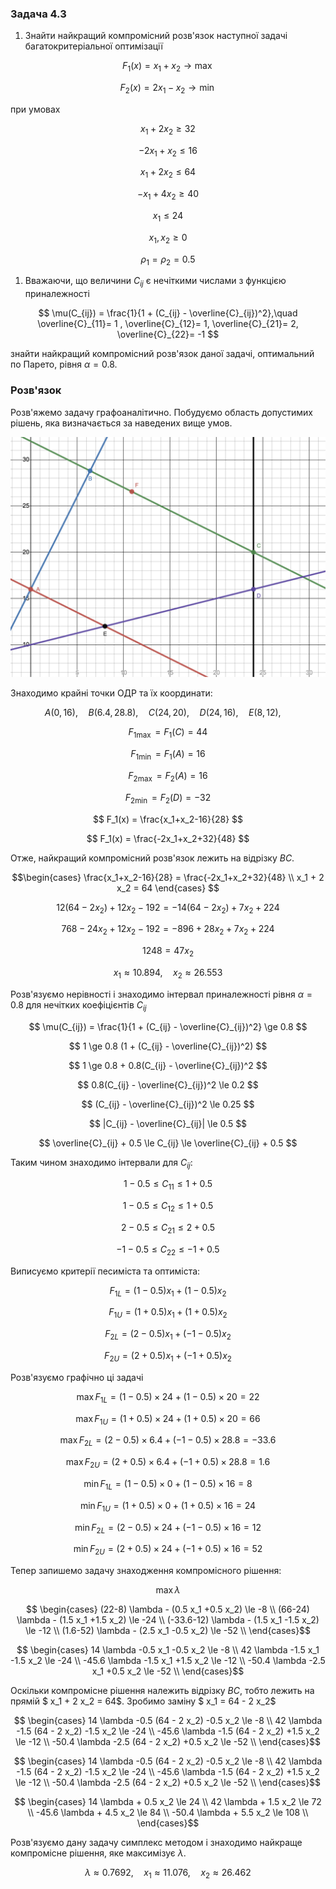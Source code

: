 ### Задача 4.3

1. Знайти найкращий компромісний розв'язок наступної задачі багатокритеріальної оптимізації 

$$ F_1(x) = x_1+x_2 \rightarrow \max$$

$$ F_2(x) = 2x_1-x_2 \rightarrow \min$$

при умовах 

$$ x_1 + 2 x_2 \ge 32 $$

$$ -2 x_1 + x_2 \le 16 $$

$$ x_1 + 2 x_2 \le 64 $$

$$ - x_1 + 4 x_2 \ge 40 $$

$$ x_1 \le 24 $$

$$ x_1, x_2 \ge 0 $$

$$ \rho_1 = \rho_2 = 0.5 $$

1. Вважаючи, що величини $C_{ij}$ є нечіткими числами з функцією приналежності
   
$$ \mu(C_{ij}) = \frac{1}{1 + (C_{ij} - \overline{C}_{ij})^2},\quad 
\overline{C}_{11}= 1 , 
\overline{C}_{12}= 1, 
\overline{C}_{21}= 2, 
\overline{C}_{22}= -1
$$

знайти найкращий компромісний розв'язок даної задачі, оптимальний по Парето, рівня $\alpha=0.8$. 

### Розв'язок

Розв'яжемо задачу графоаналітично. Побудуємо область допустимих рішень, яка визначається за наведених вище умов.

![](Screenshot%202021-12-25%20at%2017.47.53.png)

Знаходимо крайні точки ОДР та їх координати:

$$ A(0, 16), \quad
B(6.4, 28.8), \quad
C(24, 20), \quad
D(24, 16), \quad
E(8, 12), \quad $$

$$ F_{1 \max} = F_1(C) = 44 $$

$$ F_{1 \min} = F_1(A) = 16 $$

$$ F_{2 \max} = F_2(A) = 16 $$

$$ F_{2 \min} = F_2(D) = -32 $$

$$ F_1(x) = \frac{x_1+x_2-16}{28} $$

$$ F_1(x) = \frac{-2x_1+x_2+32}{48} $$

Отже, найкращий компромісний розв'язок лежить на відрізку $BC$.

$$\begin{cases}
\frac{x_1+x_2-16}{28} = \frac{-2x_1+x_2+32}{48} \\
x_1 + 2 x_2 = 64 
\end{cases}
$$

$$ 12 (64 - 2 x_2) + 12 x_2 - 192 = -14 (64 - 2 x_2) + 7 x_2 + 224 $$

$$ 768 - 24 x_2 + 12 x_2 - 192 = -896 + 28 x_2 + 7 x_2 + 224 $$

$$ 1248 = 47 x_2 $$

$$ x_1 \approx 10.894, \quad x_2 \approx 26.553 $$



Розв'язуємо нерівності і знаходимо інтервал приналежності рівня $\alpha=0.8$ для нечітких коефіцієнтів $C_{ij}$

$$ \mu(C_{ij}) = \frac{1}{1 + (C_{ij} - \overline{C}_{ij})^2} \ge 0.8 $$

$$ 1 \ge 0.8 (1 + (C_{ij} - \overline{C}_{ij})^2) $$

$$ 1 \ge 0.8 + 0.8(C_{ij} - \overline{C}_{ij})^2 $$

$$ 0.8(C_{ij} - \overline{C}_{ij})^2 \le 0.2 $$

$$ (C_{ij} - \overline{C}_{ij})^2 \le 0.25 $$

$$ |C_{ij} - \overline{C}_{ij}| \le 0.5 $$

$$ \overline{C}_{ij} + 0.5 \le C_{ij} \le \overline{C}_{ij} + 0.5 $$

Таким чином знаходимо інтервали для $C_{ij}$:

$$ 1 - 0.5 \le C_{11} \le 1 + 0.5 $$

$$ 1 - 0.5 \le C_{12} \le 1 + 0.5 $$

$$ 2 - 0.5 \le C_{21} \le 2 + 0.5 $$

$$ -1 - 0.5 \le C_{22} \le -1 + 0.5 $$

Виписуємо критерії песиміста та оптиміста:

$$ F_{1L} = (1 - 0.5) x_1 + (1 - 0.5) x_2 $$

$$ F_{1U} = (1 + 0.5) x_1 + (1 + 0.5) x_2 $$

$$ F_{2L} = (2 - 0.5) x_1 + (-1 - 0.5) x_2 $$

$$ F_{2U} = (2 + 0.5) x_1 + (-1 + 0.5) x_2 $$

Розв'язуємо графічно ці задачі

$$\max F_{1L} = (1 - 0.5) \times 24 + (1 - 0.5) \times 20 = 22$$

$$\max F_{1U} = (1 + 0.5) \times 24 + (1 + 0.5) \times 20 = 66 $$

$$\max F_{2L} = (2 - 0.5) \times 6.4 + (-1 - 0.5) \times 28.8 = -33.6 $$

$$\max F_{2U} = (2 + 0.5) \times 6.4 + (-1 + 0.5) \times 28.8 = 1.6 $$

$$\min F_{1L} = (1 - 0.5) \times 0 + (1 - 0.5) \times 16 = 8 $$

$$\min F_{1U} = (1 + 0.5) \times 0 + (1 + 0.5) \times 16 = 24 $$

$$\min F_{2L} = (2 - 0.5) \times 24 + (-1 - 0.5) \times 16 = 12 $$

$$\min F_{2U} = (2 + 0.5) \times 24 + (-1 + 0.5) \times 16 = 52 $$

Тепер запишемо задачу знаходження компромісного рішення:

$$ \max \lambda $$

$$ \begin{cases}
(22-8) \lambda - (0.5 x_1 +0.5 x_2) \le -8 \\
(66-24) \lambda - (1.5 x_1 +1.5 x_2) \le -24 \\
(-33.6-12) \lambda - (1.5 x_1 -1.5 x_2) \le -12 \\
(1.6-52) \lambda - (2.5 x_1 -0.5 x_2) \le -52 \\
\end{cases}$$

$$ \begin{cases}
14 \lambda -0.5 x_1 -0.5 x_2 \le -8 \\
42 \lambda -1.5 x_1 -1.5 x_2 \le -24 \\
-45.6 \lambda -1.5 x_1 +1.5 x_2 \le -12 \\
-50.4 \lambda -2.5 x_1 +0.5 x_2 \le -52 \\
\end{cases}$$

Оскільки компромісне рішення належить відрізку $BC$, тобто лежить на прямій $ x_1 + 2 x_2 = 64$. Зробимо заміну $ x_1 = 64 - 2 x_2$


$$ \begin{cases}
14 \lambda -0.5 (64 - 2 x_2) -0.5 x_2 \le -8 \\
42 \lambda -1.5 (64 - 2 x_2) -1.5 x_2 \le -24 \\
-45.6 \lambda -1.5 (64 - 2 x_2) +1.5 x_2 \le -12 \\
-50.4 \lambda -2.5 (64 - 2 x_2) +0.5 x_2 \le -52 \\
\end{cases}$$


$$ \begin{cases}
14 \lambda -0.5 (64 - 2 x_2) -0.5 x_2 \le -8 \\
42 \lambda -1.5 (64 - 2 x_2) -1.5 x_2 \le -24 \\
-45.6 \lambda -1.5 (64 - 2 x_2) +1.5 x_2 \le -12 \\
-50.4 \lambda -2.5 (64 - 2 x_2) +0.5 x_2 \le -52 \\
\end{cases}$$

$$ \begin{cases}
14 \lambda + 0.5 x_2 \le 24 \\
42 \lambda + 1.5 x_2 \le 72 \\
-45.6 \lambda + 4.5 x_2 \le 84 \\
-50.4 \lambda + 5.5 x_2 \le 108 \\
\end{cases}$$


Розв'язуємо дану задачу симплекс методом і знаходимо найкраще компромісне рішення, яке максимізує $\lambda$.

$$ \lambda \approx 0.7692,\quad x_1 \approx 11.076,\quad x_2 \approx 26.462 $$